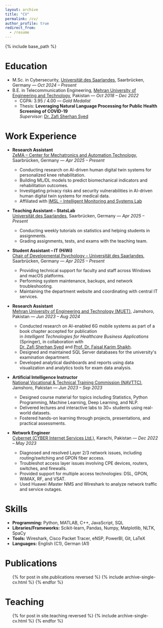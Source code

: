 ```yaml
---
layout: archive
title: "CV"
permalink: /cv/
author_profile: true
redirect_from:
  - /resume
---
```


{% include base_path %}

Education
======
* M.Sc. in Cybersecurity, [Universität des Saarlandes](https://www.uni-saarland.de/en/home.html), Saarbrücken, Germany — *Oct 2024 – Present*
* B.E. in Telecommunication Engineering, [Mehran University of Engineering and Technology](https://www.muet.edu.pk/), Pakistan — *Oct 2018 – Dec 2022*
  * CGPA: 3.95 / 4.00 — *Gold Medalist*
  * Thesis: **Leveraging Natural Language Processing for Public Health Screening of COVID-19**  
    *Supervisor:* [Dr. Zafi Sherhan Syed](https://scholar.google.com/citations?user=OLku1akAAAAJ&hl=en)

Work Experience
======

* **Research Assistant**  
  [ZeMA – Center for Mechatronics and Automation Technology](https://zema.de/), Saarbrücken, Germany — *Apr 2025 – Present*  
  - Conducting research on AI-driven human digital twin systems for personalized knee rehabilitation.  
  - Building ML/DL models to predict biomechanical indicators and rehabilitation outcomes.
  - Investigating privacy risks and security vulnerabilities in AI-driven human digital twin systems for medical data.
  - Affiliated with [IMSL – Intelligent Monitoring and Systems Lab](https://imsl.de/)

* **Teaching Assistant – StatsLab**  
  [Universität des Saarlandes](https://www.uni-saarland.de/), Saarbrücken, Germany — *Apr 2025 – Present*  
  - Conducting weekly tutorials on statistics and helping students in assignments.
  - Grading assignments, tests, and exams with the teaching team. 

* **Student Assistant – IT (HiWi)**  
  [Chair of Developmental Psychology – Universität des Saarlandes](https://www.uni-saarland.de/en/lehrstuhl/aschersleben.html), Saarbrücken, Germany — *Apr 2025 – Present*  
  - Providing technical support for faculty and staff across Windows and macOS platforms.
  - Performing system maintenance, backups, and network troubleshooting. 
  - Maintaining the department website and coordinating with central IT services.
* **Research Assistant**  
  [Mehran University of Engineering and Technology (MUET)](https://www.muet.edu.pk/), Jamshoro, Pakistan — *Jun 2023 – Aug 2024*  
  - Conducted research on AI-enabled 6G mobile systems as part of a book chapter accepted for publication  
    in *Intelligent Technologies for Healthcare Business Applications* (Springer), in collaboration with  
    [Dr. Zafi Sherhan Syed](https://scholar.google.com/citations?user=OLku1akAAAAJ&hl=en) and  [Prof. Dr. Faisal Karim Shaikh](https://scholar.google.com/citations?user=Z8eRzj0AAAAJ&hl=en).  
  - Designed and maintained SQL Server databases for the university's examination department. 
  - Developed analytical dashboards and reports using data visualization and analytics tools for exam data analysis.  

* **Artificial Intelligence Instructor**  
  [National Vocational & Technical Training Commission (NAVTTC)](https://navttc.gov.pk/), Jamshoro, Pakistan — *Jun 2023 – Sep 2023*  
  - Designed course material for topics including Statistics, Python Programming, Machine Learning, Deep Learning, and NLP.
  - Delivered lectures and interactive labs to 30+ students using real-world datasets. 
  - Fostered hands-on learning through projects, presentations, and practical assessments.

* **Network Engineer**  
  [Cybernet (CYBER Internet Services Ltd.)](https://www.cyber.net.pk/), Karachi, Pakistan — *Dec 2022 – May 2023*  
  - Diagnosed and resolved Layer 2/3 network issues, including routing/switching and GPON fiber access. 
  - Troubleshot access layer issues involving CPE devices, routers, switches, and firewalls.
  - Provided support for multiple access technologies: DSL, GPON, WiMAX, RF, and VSAT.  
  - Used Huawei iMaster NMS and Wireshark to analyze network traffic and service outages.

Skills
======
* **Programming:** Python, MATLAB, C++, JavaScript, SQL  
* **Libraries/Frameworks:** Scikit-learn, Pandas, Numpy, Matplotlib, NLTK, SpaCy  
* **Tools:** Wireshark, Cisco Packet Tracer, eNSP, PowerBI, Git, LaTeX  
* **Languages:** English (C1), German (A1)

Publications
======
<ul>{% for post in site.publications reversed %}
  {% include archive-single-cv.html %}
{% endfor %}</ul>

Teaching
======
<ul>{% for post in site.teaching reversed %}
  {% include archive-single-cv.html %}
{% endfor %}</ul>
